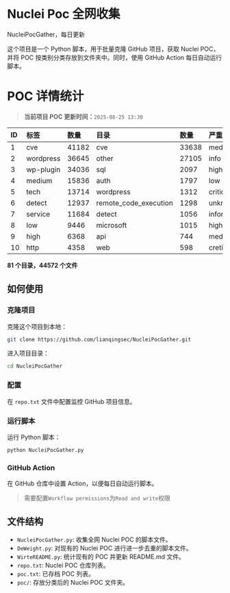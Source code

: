 # Nuclei Poc 全网收集
NucleiPocGather，每日更新

这个项目是一个 Python 脚本，用于批量克隆 GitHub 项目，获取 Nuclei POC，并将 POC 按类别分类存放到文件夹中。同时，使用 GitHub Action 每日自动运行脚本。
# POC 详情统计

> **当前项目 POC 更新时间：**`2025-08-25 13:30`

| ID | 标签      | 数量 | 目录       | 数量 | 严重性   | 数量 |
|:---| :-------- | :--- | :--------- | :--- | :------- | :--- |
| 1 | cve | 41182 | cve | 33638 | medium | 22078 |
| 2 | wordpress | 36645 | other | 27105 | info | 19483 |
| 3 | wp-plugin | 34036 | sql | 2097 | high | 13620 |
| 4 | medium | 15836 | auth | 1797 | low | 10663 |
| 5 | tech | 13714 | wordpress | 1312 | critical | 7611 |
| 6 | detect | 12937 | remote_code_execution | 1298 | unknown | 93 |
| 7 | service | 11684 | detect | 1056 | informative | 17 |
| 8 | low | 9446 | microsoft | 1015 | hight | 16 |
| 9 | high | 6368 | api | 744 | meduim | 5 |
| 10 | http | 4358 | web | 598 | cretical | 2 |

**81 个目录，44572 个文件**
## 如何使用

### 克隆项目

克隆这个项目到本地：

```bash
git clone https://github.com/lianqingsec/NucleiPocGather.git
```

进入项目目录：

```bash
cd NucleiPocGather
```

### 配置

在 `repo.txt` 文件中配置监控 GitHub 项目信息。

### 运行脚本

运行 Python 脚本：

```bash
python NucleiPocGather.py
```

### GitHub Action

在 GitHub 仓库中设置 Action，以便每日自动运行脚本。

> 需要配置`Workflow permissions`为`Read and write`权限

## 文件结构

- `NucleiPocGather.py`: 收集全网 Nuclei POC 的脚本文件。
- `DeWeight.py`: 对现有的 Nuclei POC 进行进一步去重的脚本文件。
- `WirteREADME.py`: 统计现有的 POC 并更新 README.md 文件。
- `repo.txt`: Nuclei POC 仓库列表。
- `poc.txt`: 已存档 POC 列表。
- `poc/`: 存放分类后的 Nuclei POC 文件夹。

